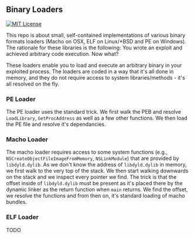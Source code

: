 ## Binary Loaders

[![MIT License](https://img.shields.io/badge/license-MIT-blue.svg?style=flat)](http://choosealicense.com/licenses/mit/)

This repo is about small, self-contained implementations of various binary formats loaders (Macho on OSX, ELF on Linux/*BSD and PE on Windows). The rationale for these libraries is the following: You wrote an exploit and achieved arbitrary code execution. Now what?

These loaders enable you to load and execute an arbitrary binary in your exploited process. The loaders are coded in a way that it's all done in memory, and they do not require access to system libraries/methods - it's all resolved on the fly.

### PE Loader

The PE loader uses the standard trick. We first walk the PEB and resolve `LoadLibrary`, `GetProcAddress` as well as a few other functions. We then load the PE file and resolve it's dependancies.

### Macho Loader

The macho loader requires access to some system functions (e.g., `NSCreateObjectFileImageFromMemory`, `NSLinkModule`) that are provided by `libdyld.dylib`. As we don't know the address of `libdyld.dylib` in memory, we first walk to the very top of the stack. We then start walking downwards on the stack and we inspect every pointer we find. The trick is that the offset inside of `libdyld.dylib` must be present as it's placed there by the dynamic linker as the return function when `main` returns. We find the offset, we resolve the functions and from then on, it's standard loading of macho bundles.

### ELF Loader

TODO
